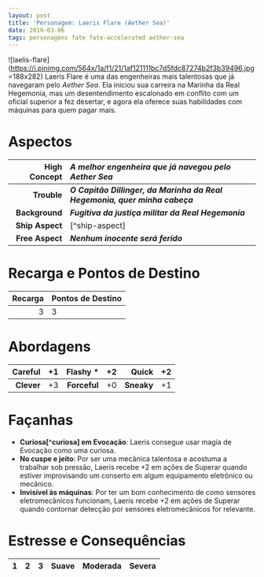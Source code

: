 ```yaml
---
layout: post
title: 'Personagem: Laeris Flare (Aether Sea)'
date: 2019-03-06
tags: personagens fate fate-accelerated aether-sea
---
```

  
![laelis-flare](https://i.pinimg.com/564x/1a/f1/21/1af121111bc7d5fdc87274b2f3b39496.jpg =188x282)
Laeris Flare é uma das engenheiras mais talentosas que já navegaram pelo _Aether Sea_. Ela iniciou sua carreira na Marinha da Real Hegemonia, mas um desentendimento escalonado em conflito com um oficial superior a fez desertar, e agora ela oferece suas habilidades com máquinas para quem pagar mais.  
  
# Aspectos  
  
| **High Concept** | ***A melhor engenheira que já navegou pelo Aether Sea*** |  
| ---: | :--- |  
| **Trouble** | ***O Capitão Dillinger, da Marinha da Real Hegemonia, quer minha cabeça*** |  
| **Background** | ***Fugitiva da justiça militar da Real Hegemonia*** |  
| **Ship Aspect** | [^ship-aspect] |  
| **Free Aspect** | ***Nenhum inocente será ferido*** |  
  
# Recarga e Pontos de Destino  
  
| **Recarga** | **Pontos de Destino** |  
| ---: | :--- |  
| 3 | 3 |  
  
# Abordagens  
  
| **Careful** | +1 | **Flashy** * | +2 | **Quick** | +2 |  
| ---: | :--- | ---: | :--- | ---: | :--- |  
| **Clever** | +3 | **Forceful** | +0 | **Sneaky** | +1 |  
  
# Façanhas  
  
- **Curiosa[^curiosa] em Evocação**: Laeris consegue usar magia de Evocação como uma curiosa.  
- **No cuspe e jeito**: Por ser uma mecânica talentosa e acostuma a trabalhar sob pressão, Laeris recebe +2 em ações de Superar quando estiver improvisando um conserto em algum equipamento eletrônico ou mecânico.  
- **Invisível às máquinas**: Por ter um bom conhecimento de como sensores eletromecânicos funcionam, Laeris recebe +2 em ações de Superar quando contornar detecção por sensores eletromecânicos for relevante.  
  
# Estresse e Consequências  
  
| **1** | **2** | **3** | Suave | Moderada | Severa |  
| :---: | :---: | :---: | :---: | :---: | :---: |  
